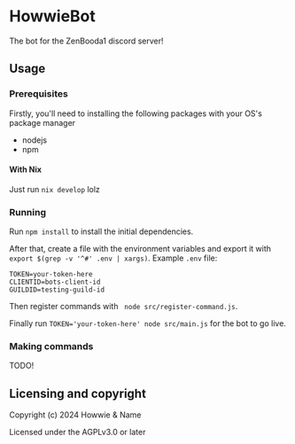 # HowwieBot

The bot for the ZenBooda1 discord server!

## Usage

### Prerequisites

Firstly, you'll need to installing the following packages with your OS's package manager

- nodejs
- npm

#### With Nix

Just run `nix develop` lolz

### Running

Run `npm install` to install the initial dependencies.

After that, create a file with the environment variables and export it with `export $(grep -v '^#' .env | xargs)`.
Example `.env` file:
```
TOKEN=your-token-here
CLIENTID=bots-client-id
GUILDID=testing-guild-id
```

Then register commands with ` node src/register-command.js`.

Finally run `TOKEN='your-token-here' node src/main.js` for the bot to go live.

### Making commands

TODO!

## Licensing and copyright

Copyright (c) 2024 Howwie & Name

Licensed under the AGPLv3.0 or later
